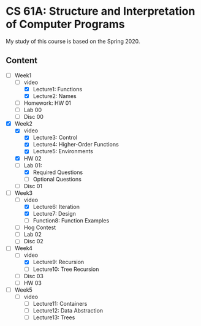 # CS 61A: Structure and Interpretation of Computer Programs



My study of this course is based on the Spring 2020.



## Content

- [ ] Week1
  - [ ] video
    - [x] Lecture1: Functions
    - [x] Lecture2: Names
  - [ ] Homework: HW 01
  - [ ] Lab 00
  - [ ] Disc 00
- [x] Week2
  - [x] video
    - [x] Lecture3: Control
    - [x] Lecture4: Higher-Order Functions
    - [x] Lecture5: Environments
  - [x] HW 02
  - [ ] Lab 01:
    - [x] Required Questions
    - [ ] Optional Questions
  - [ ] Disc 01
- [ ] Week3
  - [ ] video
    - [x] Lecture6: Iteration
    - [x] Lecture7: Design
    - [ ] Function8: Function Examples
  - [ ] Hog Contest
  - [ ] Lab 02
  - [ ] Disc 02
- [ ] Week4
  - [ ] video
    - [x] Lecture9: Recursion
    - [ ] Lecture10: Tree Recursion
  - [ ] Disc 03
  - [ ] HW 03
- [ ] Week5
  - [ ] video
    - [ ] Lecture11: Containers
    - [ ] Lecture12: Data Abstraction
    - [ ] Lecture13: Trees